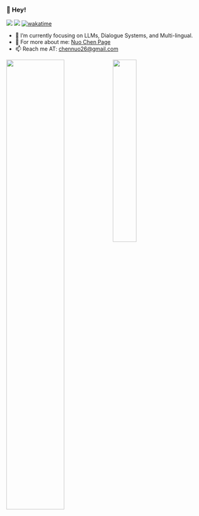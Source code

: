<!--
**nuochenpku/nuochenpku** is a ✨ _special_ ✨ repository because its `README.md` (this file) appears on your GitHub profile.
Here are some ideas to get you started:

- 🔭 I’m currently working on ...
- 🌱 I’m currently learning ...
- 👯 I’m looking to collaborate on ...
- 🤔 I’m looking for help with ...
- 💬 Ask me about ...
- 📫 How to reach me: ...
- 😄 Pronouns: ...
- ⚡ Fun fact: ...
-->


### 👋 Hey!

![](https://img.shields.io/badge/dynamic/json?color=success&label=GitHub&query=%24.data.totalSubs&suffix=%20followers&url=https%3A%2F%2Fapi.spencerwoo.com%2Fsubstats%2F%3Fsource%3Dgithub%26queryKey%3Dnuochenpku)
![](https://visitor-badge.glitch.me/badge?page_id=nuochenpku)
[![wakatime](https://wakatime.com/badge/user/528161f3-f45b-42df-9471-ff565c03c604.svg)](https://wakatime.com/@528161f3-f45b-42df-9471-ff565c03c604)

<!-- [![Top Langs](https://github-readme-stats.vercel.app/api/top-langs/?username=nuochenpku&layout=compact)](https://github.com/nuochenpku/github-readme-stats) -->


<!-- - 👨‍🎓 I’m a PhD student at HKUST. -->
- 🌱 I’m currently focusing on LLMs, Dialogue Systems, and Multi-lingual.
- 👾 For more about me: [Nuo Chen Page](https://jerrynchen.github.io/)
- 📫 Reach me AT: chennuo26@gmail.com
<!-- [![nuochenpku's github stats](https://github-readme-stats.vercel.app/api?username=nuochenpku&show_icons=true&theme=highcontrast)](https://github.com/nuochenpku/github-readme-stats) -->
<img src="https://github-readme-stats.vercel.app/api?username=nuochenpku&show_icons=true&theme=highcontrast" align="left" width="55%">
<img src="https://github-readme-stats.vercel.app/api/top-langs/?username=nuochenpku&exclude_repo=PL0_Compiler&langs_count=4&theme=highcontrast" align="left" width="35%">
